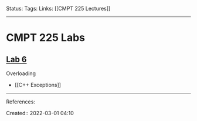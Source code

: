 Status: 
Tags: 
Links: [[CMPT 225 Lectures]]
___

# CMPT 225 Labs
## [Lab 6](https://www2.cs.sfu.ca/CourseCentral/225/alavergn/Labs/Lab6/6-operator_overloading_and_exceptions.html)
Overloading
- [[C++ Exceptions]]
___
References:

Created:: 2022-03-01 04:10
